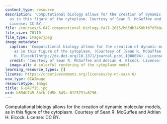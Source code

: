 ```yaml
---
content_type: resource
description: 'Computational biology allows for the creation of dynamic molecular models,
  as in this figure of the cytoplasm. Courtesy of Sean R. McGuffee and Adrian H. Elcock.
  License: CC BY.'
file: /courses/6-047-computational-biology-fall-2015/b65db7458bfb7d5b849a6125731a6296_6-047f15.jpg
file_size: 70110
file_type: image/jpeg
image_metadata:
  caption: 'Computational biology allows for the creation of dynamic molecular models,
    as in this figure of the cytoplasm. (Courtesy of [Sean R. McGuffee and Adrian
    H. Elcock](http://dx.doi.org/10.1371/journal.pcbi.1000694). License: CC BY.)'
  credit: 'Courtesy of Sean R. McGuffee and Adrian H. Elcock. License: CC BY.'
  image-alt: A colorful rendering of the cytoplasm model.
learning_resource_types: []
license: https://creativecommons.org/licenses/by-nc-sa/4.0/
ocw_type: OCWImage
resourcetype: Image
title: 6-047f15.jpg
uid: b65db745-8bfb-7d5b-849a-6125731a6296
---
```

Computational biology allows for the creation of dynamic molecular models, as in this figure of the cytoplasm. Courtesy of Sean R. McGuffee and Adrian H. Elcock. License: CC BY.